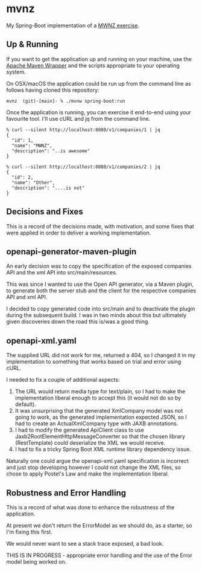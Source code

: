 # mvnz
My Spring-Boot implementation of a [MWNZ exercise](https://github.com/MiddlewareNewZealand/evaluation-instructions).

## Up & Running

If you want to get the application up and running on your machine, use the [Apache Maven
Wrapper](https://maven.apache.org/wrapper/) and the scripts appropriate to your operating
system.

On OSX/macOS the application could be run up from the command line as follows having cloned
this repository:

```
mvnz  (git)-[main]- % ./mvnw spring-boot:run
```

Once the application is running, you can exercise it end-to-end using your favourite tool. I'll use cURL and jq from the command line.

```
% curl --silent http://localhost:8080/v1/companies/1 | jq 
{
  "id": 1,
  "name": "MWNZ",
  "description": "..is awesome"
}
```

```
% curl --silent http://localhost:8080/v1/companies/2 | jq
{
  "id": 2,
  "name": "Other",
  "description": "....is not"
}
```

## Decisions and Fixes

This is a record of the decisions made, with motivation, and some fixes that were applied
in order to deliver a working implementation.

## openapi-generator-maven-plugin

An early decision was to copy the specification of the exposed companies API and the xml API into src/main/resources.

This was since I wanted to use the Open API generator, via a Maven plugin, to generate both the server stub and the client for the respective companies API and xml API.

I decided to copy generated code into src/main and to deactivate the plugin during the subsequent build. I was in two minds about this but ultimately given discoveries down the road this is/was a good thing.

## openapi-xml.yaml

The supplied URL did not work for me, returned a 404, so I changed it in my implementation to something that works based on trial and error using cURL. 

I needed to fix a couple of additional aspects:

1. The URL would return media type for text/plain, so I had to make the implementation liberal enough to accept this (it would not do so by default).
2. It was unsurprising that the generated XmlCompany model was not going to work, as the generated implementation expected JSON, so I had to create an ActualXmlCompany type with JAXB annotations.
3. I had to modify the generated ApiClient class to use Jaxb2RootElementHttpMessageConverter so that the chosen library (RestTemplate) could deserialize the XML we would receive.
4. I had to fix a tricky Spring Boot XML runtime library dependency issue.

Naturally one could argue the openapi-xml.yaml specification is incorrect and just stop developing however I could not change the XML files, so chose to apply Postel's Law and make the implementation
liberal.

## Robustness and Error Handling

This is a record of what was done to enhance the robustness of the application.

At present we don't return the ErrorModel as we should do, as a starter, so I'm fixing this first. 

We would never want to see a stack trace exposed, a bad look.

THIS IS IN PROGRESS - appropriate error handling and the use of the Error model being worked on.